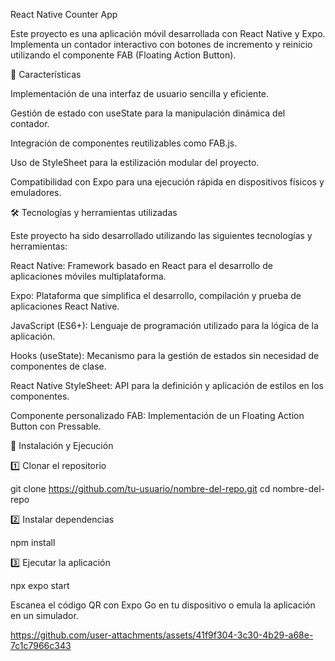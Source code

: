 React Native Counter App

Este proyecto es una aplicación móvil desarrollada con React Native y Expo. Implementa un contador interactivo con botones de incremento y reinicio utilizando el componente FAB (Floating Action Button).

📌 Características

Implementación de una interfaz de usuario sencilla y eficiente.

Gestión de estado con useState para la manipulación dinámica del contador.

Integración de componentes reutilizables como FAB.js.

Uso de StyleSheet para la estilización modular del proyecto.

Compatibilidad con Expo para una ejecución rápida en dispositivos físicos y emuladores.

🛠 Tecnologías y herramientas utilizadas

Este proyecto ha sido desarrollado utilizando las siguientes tecnologías y herramientas:

React Native: Framework basado en React para el desarrollo de aplicaciones móviles multiplataforma.

Expo: Plataforma que simplifica el desarrollo, compilación y prueba de aplicaciones React Native.

JavaScript (ES6+): Lenguaje de programación utilizado para la lógica de la aplicación.

Hooks (useState): Mecanismo para la gestión de estados sin necesidad de componentes de clase.

React Native StyleSheet: API para la definición y aplicación de estilos en los componentes.

Componente personalizado FAB: Implementación de un Floating Action Button con Pressable.

🚀 Instalación y Ejecución

1️⃣ Clonar el repositorio

git clone https://github.com/tu-usuario/nombre-del-repo.git
cd nombre-del-repo

2️⃣ Instalar dependencias

npm install

3️⃣ Ejecutar la aplicación

npx expo start

Escanea el código QR con Expo Go en tu dispositivo o emula la aplicación en un simulador.


https://github.com/user-attachments/assets/41f9f304-3c30-4b29-a68e-7c1c7966c343
